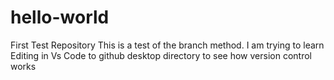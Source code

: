 # hello-world
First Test Repository
This is a test of the branch method.
I am trying to learn 
Editing in Vs Code to github desktop directory to see how version control works
